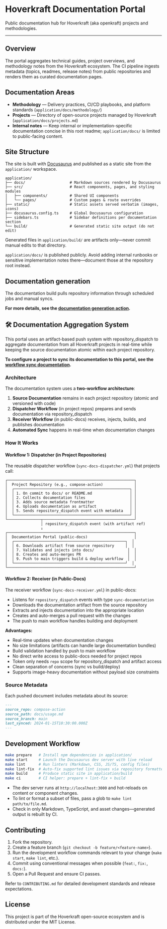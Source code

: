 # Hoverkraft Documentation Portal

Public documentation hub for Hoverkraft (aka openkraft) projects and methodologies.

---

## Overview

The portal aggregates technical guides, project overviews, and methodology notes from the Hoverkraft ecosystem. The CI pipeline ingests metadata (topics, readmes, release notes) from public repositories and renders them as curated documentation pages.

## Documentation Areas

- **Methodology** — Delivery practices, CI/CD playbooks, and platform standards (`application/docs/methodology/`)
- **Projects** — Directory of open-source projects managed by Hoverkraft (`application/docs/projects.md`)
- **Internal notes** — Keep internal or implementation-specific documentation concise in this root readme; `application/docs/` is limited to public-facing content.

## Site Structure

The site is built with [Docusaurus](https://docusaurus.io/) and published as a static site from the `application/` workspace.

```
application/
├── docs/                    # Markdown sources rendered by Docusaurus
├── src/                     # React components, pages, and styling modules
│   ├── components/          # Shared UI components
│   └── pages/               # Custom pages & route overrides
├── static/                  # Static assets served verbatim (images, icons)
├── docusaurus.config.ts     # Global Docusaurus configuration
├── sidebars.ts              # Sidebar definitions per documentation section
└── build/                   # Generated static site output (do not edit)
```

Generated files in `application/build/` are artifacts only—never commit manual edits to that directory.

`application/docs/` is published publicly. Avoid adding internal runbooks or sensitive implementation notes there—document those at the repository root instead.

## Documentation generation

The documentation build pulls repository information through scheduled jobs and manual syncs.

**For more details, see the [documentation generation action](.github/actions/generate-docs/README.md).**

## 🛠️ Documentation Aggregation System

This portal uses an artifact-based push system with repository_dispatch to aggregate documentation from all Hoverkraft projects in real-time while keeping the source documentation atomic within each project repository.

**To configure a project to sync its documentation to this portal, see the [workflow sync documentation](./.github/workflows/sync-docs-dispatcher.md).**

### Architecture

The documentation system uses a **two-workflow architecture**:

1. **Source Documentation** remains in each project repository (atomic and versioned with code)
2. **Dispatcher Workflow** (in project repos) prepares and sends documentation via repository_dispatch
3. **Receiver Workflow** (in public-docs) receives, injects, builds, and publishes documentation
4. **Automated Sync** happens in real-time when documentation changes

### How It Works

#### Workflow 1: Dispatcher (in Project Repositories)

The reusable dispatcher workflow (`sync-docs-dispatcher.yml`) that projects call:

```
┌─────────────────────────────────────────────────────────┐
│  Project Repository (e.g., compose-action)              │
│  ┌────────────────────────────────────────────────────┐ │
│  │ 1. On commit to docs/ or README.md                 │ │
│  │ 2. Collects documentation files                    │ │
│  │ 3. Adds source metadata frontmatter                │ │
│  │ 4. Uploads documentation as artifact               │ │
│  │ 5. Sends repository_dispatch event with metadata   │ │
│  └────────────────────────────────────────────────────┘ │
└───────────────┬─────────────────────────────────────────┘
                │ repository_dispatch event (with artifact ref)
                ↓
┌─────────────────────────────────────────────────────────┐
│  Documentation Portal (public-docs)                     │
│  ┌──────────────────────────────────────────────────┐  │
│  │ 6. Downloads artifact from source repository     │  │
│  │ 7. Validates and injects into docs/               │  │
│  │ 8. Creates and auto-merges PR                     │  │
│  │ 9. Push to main triggers build & deploy workflow  │  │
│  └──────────────────────────────────────────────────┘  │
└─────────────────────────────────────────────────────────┘
```

#### Workflow 2: Receiver (in Public-Docs)

The receiver workflow (`sync-docs-receiver.yml`) in public-docs:

- Listens for `repository_dispatch` events with type `sync-documentation`
- Downloads the documentation artifact from the source repository
- Extracts and injects documentation into the appropriate location
- Creates and auto-merges a pull request with the changes
- The push to main workflow handles building and deployment

**Advantages:**

- Real-time updates when documentation changes
- No size limitations (artifacts can handle large documentation bundles)
- Build validation handled by push to main workflow
- No direct write access to public-docs needed for project repos
- Token only needs `repo` scope for repository_dispatch and artifact access
- Clean separation of concerns (sync vs build/deploy)
- Supports image-heavy documentation without payload size constraints

### Source Metadata

Each pushed document includes metadata about its source:

```markdown
---
source_repo: compose-action
source_path: docs/usage.md
source_branch: main
last_synced: 2024-01-15T10:30:00.000Z
---
```

## Development Workflow

```bash
make prepare   # Install npm dependencies in application/
make start     # Launch the Docusaurus dev server with live reload
make lint      # Run linters (Markdown, CSS, JS/TS, config files)
make lint-fix  # Auto-fix supported lint issues via repository formatter
make build     # Produce static site in application/build
make ci        # CI helper: prepare + lint-fix + build
```

- The dev server runs at `http://localhost:3000` and hot-reloads on content or component changes.
- To lint or format a subset of files, pass a glob to `make lint path/to/file.md`.
- Check in only Markdown, TypeScript, and asset changes—generated output is rebuilt by CI.

## Contributing

1. Fork the repository.
2. Create a feature branch (`git checkout -b feature/<feature-name>`).
3. Run the development workflow commands relevant to your change (`make start`, `make lint`, etc.).
4. Commit using conventional messages when possible (`feat:`, `fix:`, `docs:`).
5. Open a Pull Request and ensure CI passes.

Refer to `CONTRIBUTING.md` for detailed development standards and release expectations.

## License

This project is part of the Hoverkraft open-source ecosystem and is distributed under the MIT License.
